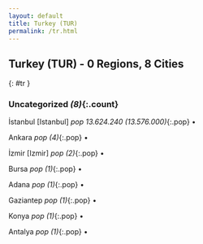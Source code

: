 ```yaml
---
layout: default
title: Turkey (TUR)
permalink: /tr.html
---
```



## Turkey (TUR) - 0 Regions, 8 Cities
{: #tr }





### Uncategorized _(8)_{:.count}


İstanbul [Istanbul]  _pop 13.624.240 (13.576.000)_{:.pop} •

Ankara  _pop (4)_{:.pop} •

İzmir   [Izmir]  _pop (2)_{:.pop} •

Bursa  _pop (1)_{:.pop} •

Adana  _pop (1)_{:.pop} •

Gaziantep  _pop (1)_{:.pop} •

Konya  _pop (1)_{:.pop} •

Antalya  _pop (1)_{:.pop} •


 
